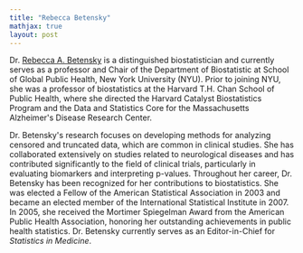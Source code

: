 ```yaml
---
title: "Rebecca Betensky"
mathjax: true
layout: post
---
```


Dr. [Rebecca A. Betensky](https://publichealth.nyu.edu/faculty/rebecca-betensky) is a distinguished biostatistician and currently serves as a professor and Chair of the Department of Biostatistic at School of Global Public Health, New York University (NYU). Prior to joining NYU, she was a professor of biostatistics at the Harvard T.H. Chan School of Public Health, where she directed the Harvard Catalyst Biostatistics Program and the Data and Statistics Core for the Massachusetts Alzheimer's Disease Research Center. 

Dr. Betensky's research focuses on developing methods for analyzing censored and truncated data, which are common in clinical studies. She has collaborated extensively on studies related to neurological diseases and has contributed significantly to the field of clinical trials, particularly in evaluating biomarkers and interpreting p-values. Throughout her career, Dr. Betensky has been recognized for her contributions to biostatistics. She was elected a Fellow of the American Statistical Association in 2003 and became an elected member of the International Statistical Institute in 2007. In 2005, she received the Mortimer Spiegelman Award from the American Public Health Association, honoring her outstanding achievements in public health statistics. Dr. Betensky currently serves as an Editor-in-Chief for *Statistics in Medicine*. 